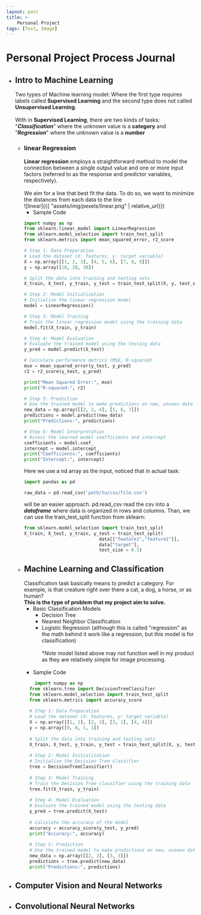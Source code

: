 ```yaml
---
layout: post
title: >
    Personal Project
tags: [Test, Image]
---
```


# Personal Project Process Journal
- ## Intro to Machine Learning
    Two types of Machine learning model:
        Where the first type requires labels called 
        **Supervised Learning**
         and the second type does not called **Unsupervised Learning**.<br><br>
         With in **Supervised Learning**, there are two kinds of tasks: "***Classification***" where the unknown value is a **category** and "***Regression***" where the unknown value is a **number**
        
    - ### linear Regression
        **Linear regression** employs a straightforward method to model the connection between a single output value and one or more input factors (referred to as the response and predictor variables, respectively).<br><br>
        We aim for a line that best fit the data. To do so, we want to minimize the distances from each data to the line<br>
        ![linear]({{ "assets/img/pexels/linear.png" | relative_url}})
        - Sample Code 
        ```python
        import numpy as np
        from sklearn.linear_model import LinearRegression
        from sklearn.model_selection import train_test_split
        from sklearn.metrics import mean_squared_error, r2_score
        
        # Step 1: Data Preparation
        # Load the dataset (X: features, y: target variable)
        X = np.array([[1, 2, 3], [4, 5, 6], [7, 8, 9]])
        y = np.array([10, 20, 30])
        
        # Split the data into training and testing sets
        X_train, X_test, y_train, y_test = train_test_split(X, y, test_size=0.2, random_state=42)
        
        # Step 2: Model Initialization
        # Initialize the linear regression model
        model = LinearRegression()
        
        # Step 3: Model Training
        # Train the linear regression model using the training data
        model.fit(X_train, y_train)
        
        # Step 4: Model Evaluation
        # Evaluate the trained model using the testing data
        y_pred = model.predict(X_test)
        
        # Calculate performance metrics (MSE, R-squared)
        mse = mean_squared_error(y_test, y_pred)
        r2 = r2_score(y_test, y_pred)
        
        print("Mean Squared Error:", mse)
        print("R-squared:", r2)
        
        # Step 5: Prediction
        # Use the trained model to make predictions on new, unseen data
        new_data = np.array([[2, 3, 4], [5, 6, 7]])
        predictions = model.predict(new_data)
        print("Predictions:", predictions)
        
        # Step 6: Model Interpretation
        # Access the learned model coefficients and intercept
        coefficients = model.coef_
        intercept = model.intercept_
        print("Coefficients:", coefficients)
        print("Intercept:", intercept)
        ```
        Here we use a nd array as the input, noticed that in actual task:
        ```python
        import pandas as pd
        
        raw_data = pd.read_csv('path/to/csv/file.csv')
        ```
        will be an easier approach. pd.read_csv read the csv into a ***dataframe*** where data is organized in rows and columns. Than, we can use the train_test_split function from sklearn:
        ```python
        from sklearn.model_selection import train_test_split
        X_train, X_test, y_train, y_test = train_test_split(
                                    data[["feature1","feature2"]],
                                    data["target"],
                                    test_size = 0.3)
        ```
  - ## Machine Learning and Classification
      Classification task basically means to predict a category. For example, is that creature right over there a cat, a dog, a horse, or as human? <br>
      **This is the type of problem that my project aim to solve.**
      - Basic Classification Models
          - Decision Tree
          - Nearest Neighbor Classification
          - Logistic Regression (although this is called "regression" as the math behind it work like a regression, but this model is for classification)<br><br>
      **Note* model listed above may not function well in my product as they are relatively simple for image processing.<br><br>
      - Sample Code
      ```python
          import numpy as np
        from sklearn.tree import DecisionTreeClassifier
        from sklearn.model_selection import train_test_split
        from sklearn.metrics import accuracy_score
        
        # Step 1: Data Preparation
        # Load the dataset (X: features, y: target variable)
        X = np.array([[1, 2], [2, 3], [3, 1], [4, 4]])
        y = np.array([0, 0, 1, 1])
        
        # Split the data into training and testing sets
        X_train, X_test, y_train, y_test = train_test_split(X, y, test_size=0.2, random_state=42)
        
        # Step 2: Model Initialization
        # Initialize the Decision Tree classifier
        tree = DecisionTreeClassifier()
        
        # Step 3: Model Training
        # Train the Decision Tree classifier using the training data
        tree.fit(X_train, y_train)
        
        # Step 4: Model Evaluation
        # Evaluate the trained model using the testing data
        y_pred = tree.predict(X_test)
        
        # Calculate the accuracy of the model
        accuracy = accuracy_score(y_test, y_pred)
        print("Accuracy:", accuracy)
        
        # Step 5: Prediction
        # Use the trained model to make predictions on new, unseen data
        new_data = np.array([[2, 2], [3, 3]])
        predictions = tree.predict(new_data)
        print("Predictions:", predictions)
    ```
- ## Computer Vision and Neural Networks
- ## Convolutional Neural Networks
